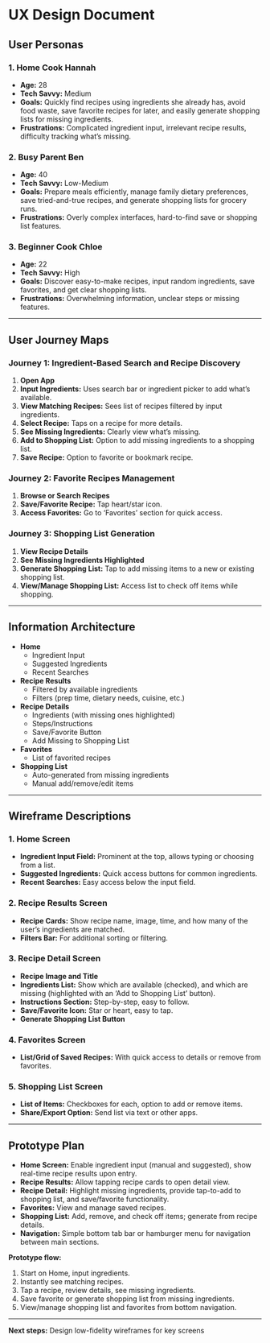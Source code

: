 # UX Design Document

## User Personas

### 1. Home Cook Hannah
- **Age:** 28  
- **Tech Savvy:** Medium  
- **Goals:** Quickly find recipes using ingredients she already has, avoid food waste, save favorite recipes for later, and easily generate shopping lists for missing ingredients.
- **Frustrations:** Complicated ingredient input, irrelevant recipe results, difficulty tracking what’s missing.

### 2. Busy Parent Ben
- **Age:** 40  
- **Tech Savvy:** Low-Medium  
- **Goals:** Prepare meals efficiently, manage family dietary preferences, save tried-and-true recipes, and generate shopping lists for grocery runs.
- **Frustrations:** Overly complex interfaces, hard-to-find save or shopping list features.

### 3. Beginner Cook Chloe
- **Age:** 22  
- **Tech Savvy:** High  
- **Goals:** Discover easy-to-make recipes, input random ingredients, save favorites, and get clear shopping lists.
- **Frustrations:** Overwhelming information, unclear steps or missing features.

---

## User Journey Maps

### Journey 1: Ingredient-Based Search and Recipe Discovery
1. **Open App**
2. **Input Ingredients:** Uses search bar or ingredient picker to add what’s available.
3. **View Matching Recipes:** Sees list of recipes filtered by input ingredients.
4. **Select Recipe:** Taps on a recipe for more details.
5. **See Missing Ingredients:** Clearly view what’s missing.
6. **Add to Shopping List:** Option to add missing ingredients to a shopping list.
7. **Save Recipe:** Option to favorite or bookmark recipe.

### Journey 2: Favorite Recipes Management
1. **Browse or Search Recipes**
2. **Save/Favorite Recipe:** Tap heart/star icon.
3. **Access Favorites:** Go to ‘Favorites’ section for quick access.

### Journey 3: Shopping List Generation
1. **View Recipe Details**
2. **See Missing Ingredients Highlighted**
3. **Generate Shopping List:** Tap to add missing items to a new or existing shopping list.
4. **View/Manage Shopping List:** Access list to check off items while shopping.

---

## Information Architecture

- **Home**
    - Ingredient Input
    - Suggested Ingredients
    - Recent Searches
- **Recipe Results**
    - Filtered by available ingredients
    - Filters (prep time, dietary needs, cuisine, etc.)
- **Recipe Details**
    - Ingredients (with missing ones highlighted)
    - Steps/Instructions
    - Save/Favorite Button
    - Add Missing to Shopping List
- **Favorites**
    - List of favorited recipes
- **Shopping List**
    - Auto-generated from missing ingredients
    - Manual add/remove/edit items

---

## Wireframe Descriptions

### 1. Home Screen
- **Ingredient Input Field:** Prominent at the top, allows typing or choosing from a list.
- **Suggested Ingredients:** Quick access buttons for common ingredients.
- **Recent Searches:** Easy access below the input field.

### 2. Recipe Results Screen
- **Recipe Cards:** Show recipe name, image, time, and how many of the user’s ingredients are matched.
- **Filters Bar:** For additional sorting or filtering.

### 3. Recipe Detail Screen
- **Recipe Image and Title**
- **Ingredients List:** Show which are available (checked), and which are missing (highlighted with an ‘Add to Shopping List’ button).
- **Instructions Section:** Step-by-step, easy to follow.
- **Save/Favorite Icon:** Star or heart, easy to tap.
- **Generate Shopping List Button**

### 4. Favorites Screen
- **List/Grid of Saved Recipes:** With quick access to details or remove from favorites.

### 5. Shopping List Screen
- **List of Items:** Checkboxes for each, option to add or remove items.
- **Share/Export Option:** Send list via text or other apps.

---

## Prototype Plan

- **Home Screen:** Enable ingredient input (manual and suggested), show real-time recipe results upon entry.
- **Recipe Results:** Allow tapping recipe cards to open detail view.
- **Recipe Detail:** Highlight missing ingredients, provide tap-to-add to shopping list, and save/favorite functionality.
- **Favorites:** View and manage saved recipes.
- **Shopping List:** Add, remove, and check off items; generate from recipe details.
- **Navigation:** Simple bottom tab bar or hamburger menu for navigation between main sections.

**Prototype flow:**  
1. Start on Home, input ingredients.  
2. Instantly see matching recipes.  
3. Tap a recipe, review details, see missing ingredients.  
4. Save favorite or generate shopping list from missing ingredients.  
5. View/manage shopping list and favorites from bottom navigation.

---

**Next steps:** Design low-fidelity wireframes for key screens
